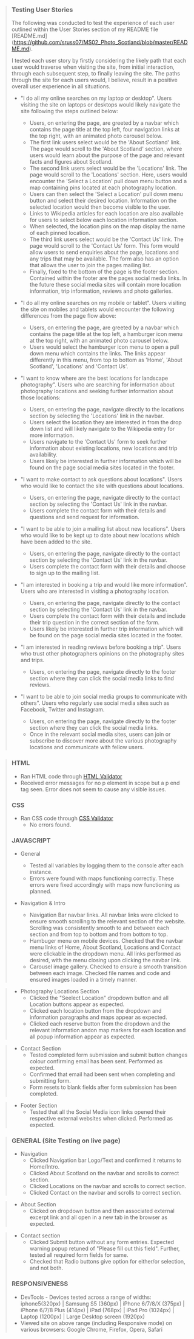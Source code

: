 > ### Testing User Stories
>
> The following was conducted to test the experience of each user outlined within the User Stories section of my README file [README.md] (https://github.com/sruss07/MS02_Photo_Scotland/blob/master/README.md). 
>
> I tested each user story by firstly considering the likely path that each user would traverse when visiting the site, from initial interaction, through each subsequent step, to finally leaving the site. The paths through the site for each users would, I believe, result in a positive overall user experience in all situations.
>
>  * "I do all my online searches on my laptop or desktop". Users visiting the site on laptops or desktops would likely navigate the site following the steps outlined below:
>    * Users, on entering the page, are greeted by a navbar which contains the page title at the top left, four navigation links at the top right, with an animated photo carousel below.
>    * The first link users select would be the 'About Scotland' link. The page would scroll to the 'About Scotland' section, where users would learn about the purpose of the page and relevant facts and figures about Scotland.
>    * The second link users select would be the 'Locations' link. The page would scroll to the 'Locations' section. Here, users would encounter the 'Select a Location' pull down menu button and a map containing pins located at each photography location.
>    * Users can then select the 'Select a Location' pull down menu button and select their desired location. Information on the selected location would then become visible to the user. 
>    * Links to Wikipedia articles for each location are also available for users to select below each location information section.
>    * When selected, the location pins on the map display the name of each pinned location. 
>    * The third link users select would be the 'Contact Us' link. The page would scroll to the 'Contact Us' form. This form  would allow users to send enquiries about the page, locations and any trips that may be available. The form also has an option that allows the user to join the pages mailing list.
>    * Finally, fixed to the bottom of the page is the footer section. Contained within the footer are the pages social media links. In the future these social media sites will contain more location information, trip information, reviews and photo galleries.
>
>  * "I do all my online searches on my mobile or tablet". Users visiting the site on mobiles and tablets would encounter the following differences from the page flow above:
>    * Users, on entering the page, are greeted by a navbar which contains the page title at the top left, a hamburger icon menu at the top right, with an animated photo carousel below.
>    * Users would select the hamburger icon menu to open a pull down menu which contains the links. The links appear differently in this menu, from top to bottom as 'Home', 'About Scotland', 'Locations' and 'Contact Us'.
>
>  * "I want to know where are the best locations for landscape photography". Users who are searching for information about photography locations and seeking further information about those locations:
>    * Users, on entering the page, navigate directly to the locations section by selecting the 'Locations' link in the navbar.
>    * Users select the location they are interested in from the drop down list and will likely navigate to the Wikipedia entry for more information.
>    * Users navigate to the 'Contact Us' form to seek further information about existing locations, new locations and trip availability.
>    * Users likely be interested in further information which will be found on the page social media sites located in the footer.
>
>  * "I want to make contact to ask questions about locations". Users who would like to contact the site with questions about locations.
>    * Users, on entering the page, navigate directly to the contact section by selecting the 'Contact Us' link in the navbar.
>    * Users complete the contact form with their details and questions and send request for information.
>
>  * "I want to be able to join a mailing list about new locations". Users who would like to be kept up to date about new locations which have been added to the site.
>    * Users, on entering the page, navigate directly to the contact section by selecting the 'Contact Us' link in the navbar.
>    * Users complete the contact form with their details and choose to sign up to the mailing list.
>
>  * "I am interested in booking a trip and would like more information". Users who are interested in visiting a photography location.
>    * Users, on entering the page, navigate directly to the contact section by selecting the 'Contact Us' link in the navbar.
>    * Users complete the contact form with their details and include their trip question in the correct section of the form.
>    * Users likely be interested in further trip information which will be found on the page social media sites located in the footer.
>
>  * "I am interested in reading reviews before booking a trip". Users who trust other photographers opinions on the photography sites and trips.
>    * Users, on entering the page, navigate directly to the footer section where they can click the social media links to find reviews.
>
>  * "I want to be able to join social media groups to communicate with others". Users who regularly use social media sites such as Facebook, Twitter and Instagram.
>    * Users, on entering the page, navigate directly to the footer section where they can click the social media links.
>    * Once in the relevant social media sites, users can join or subscribe to discover more about the various photography locations and communicate with fellow users.

> ### HTML
>
>  * Ran HTML code through [HTML Validator](https://validator.w3.org/) 
>  * Received error messages for no p element in scope but a p end tag seen. Error does not seem to cause any visible issues.
>
> ### CSS
> * Ran CSS code through [CSS Validator](https://jigsaw.w3.org/css-validator/)
>   *  No errors found.
> 
> ### JAVASCRIPT
>
>  * General
>    * Tested all variables by logging them to the console after each instance.
>    * Errors were found with maps functioning correctly. These errors were fixed accordingly with maps now functioning as planned.
>
> * Navigation & Intro
>   * Navigation Bar navbar links. All navbar links were clicked to ensure smooth scrolling to the relevant section of the website. Scrolling was consistently smooth to and between each section and from top to bottom and from bottom to top.
>   * Hambuger menu on mobile devices. Checked that the navbar menu links of Home, About Scotland, Locations and Contact were clickable in the dropdown menu. All links performed as desired, with the menu closing upon clicking the navbar link.
>   * Carousel image gallery. Checked to ensure a smooth transition between each image. Checked file names and code and ensured images loaded in a timely manner.

> * Photography Locations Section
>    * Clicked the "Seelect Location" dropdown button and all Location buttons appear as expected.
>    * Clicked each location button from the dropdown and information paragraphs and maps appear as expected.
>    * Clicked each reserve button from the dropdown and the relevant information andon map markers for each location and all popup information appear as expected.

>  * Contact Section
>    * Tested completed form submission and submit button changes colour confirming email has been sent. Performed as expected.
>    * Confirmed that email had been sent when completing and submitting form.
>    * Form resets to blank fields after form submission has been completed. 

>  * Footer Section
>    * Tested that all the Social Media icon links opened their respective external websites when clicked. Performed as expected.
 

> ### GENERAL (Site Testing on live page)
> 
>   * Navigation
>     * Clicked Navigation bar Logo/Text and confirmed it returns to Home/Intro.
>     * Clicked About Scotland on the navbar and scrolls to correct section.
>     * Clicked Locations on the navbar and scrolls to correct section.
>     * Clicked Contact on the navbar and scrolls to correct section.

>   * About Section
>     * Clicked on dropdown button and then associated external excerpt link and all open in a new tab in the browser as expected.

>   * Contact section
>     * Clicked Submit button without any form entries. Expected warning popup retuned of "Please fill out this field". Further, tested all required form fields for same.
>     * Checked that Radio buttons give option for either/or selection, and not both.
>
> ### RESPONSIVENESS
>
>   * DevTools - Devices tested across a range of widths: iphone5(320px) | Samsung S5 (360px) | iPhone 6/7/8/X (375px) | iPhone 6/7/8 Plus (414px) | iPad (768px) | iPad Pro (1024px) | Laptop (1200px) | Large Desktop screen (1920px)
>   * Viewed site on above range (including Responsive mode) on various browsers: Google Chrome, Firefox, Opera, Safari 